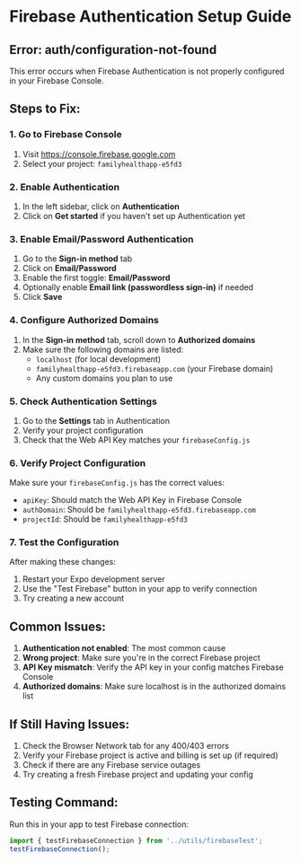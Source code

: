 # Firebase Authentication Setup Guide

## Error: auth/configuration-not-found

This error occurs when Firebase Authentication is not properly configured in your Firebase Console.

## Steps to Fix:

### 1. Go to Firebase Console
1. Visit https://console.firebase.google.com
2. Select your project: `familyhealthapp-e5fd3`

### 2. Enable Authentication
1. In the left sidebar, click on **Authentication**
2. Click on **Get started** if you haven't set up Authentication yet

### 3. Enable Email/Password Authentication
1. Go to the **Sign-in method** tab
2. Click on **Email/Password**
3. Enable the first toggle: **Email/Password**
4. Optionally enable **Email link (passwordless sign-in)** if needed
5. Click **Save**

### 4. Configure Authorized Domains
1. In the **Sign-in method** tab, scroll down to **Authorized domains**
2. Make sure the following domains are listed:
   - `localhost` (for local development)
   - `familyhealthapp-e5fd3.firebaseapp.com` (your Firebase domain)
   - Any custom domains you plan to use

### 5. Check Authentication Settings
1. Go to the **Settings** tab in Authentication
2. Verify your project configuration
3. Check that the Web API Key matches your `firebaseConfig.js`

### 6. Verify Project Configuration
Make sure your `firebaseConfig.js` has the correct values:
- `apiKey`: Should match the Web API Key in Firebase Console
- `authDomain`: Should be `familyhealthapp-e5fd3.firebaseapp.com`
- `projectId`: Should be `familyhealthapp-e5fd3`

### 7. Test the Configuration
After making these changes:
1. Restart your Expo development server
2. Use the "Test Firebase" button in your app to verify connection
3. Try creating a new account

## Common Issues:

1. **Authentication not enabled**: The most common cause
2. **Wrong project**: Make sure you're in the correct Firebase project
3. **API Key mismatch**: Verify the API key in your config matches Firebase Console
4. **Authorized domains**: Make sure localhost is in the authorized domains list

## If Still Having Issues:

1. Check the Browser Network tab for any 400/403 errors
2. Verify your Firebase project is active and billing is set up (if required)
3. Check if there are any Firebase service outages
4. Try creating a fresh Firebase project and updating your config

## Testing Command:
Run this in your app to test Firebase connection:
```javascript
import { testFirebaseConnection } from '../utils/firebaseTest';
testFirebaseConnection();
```
